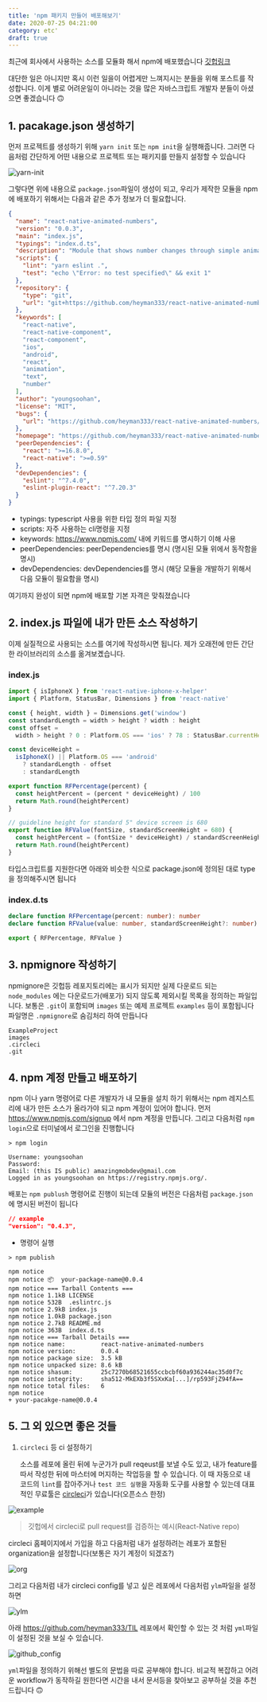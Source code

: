 ```yaml
---
title: 'npm 패키지 만들어 배포해보기'
date: 2020-07-25 04:21:00
category: etc'
draft: true
---
```


최근에 회사에서 사용하는 소스를 모듈화 해서 npm에 배포했습니다
[깃헙링크](https://github.com/heyman333/react-native-animated-numbers)

대단한 일은 아니지만 혹시 이런 일을이 어렵게만 느껴지시는 분들을 위해 포스트를 작성합니다. 이게 별로 어려운일이 아니라는 것을 많은 자바스크립트 개발자 분들이 아셨으면 좋겠습니다 🙃

## 1. pacakage.json 생성하기

먼저 프로젝트를 생성하기 위해 `yarn init` 또는 `npm init`을 실행해줍니다. 그러면 다음처럼 간단하게 어떤 내용으로 프로젝트 또는 패키지를 만들지 설정할 수 있습니다

![yarn-init](images/yarn_init.png)

그렇다면 위에 내용으로 `package.json`파일이 생성이 되고, 우리가 제작한 모듈을 npm에 배포하기 위해서는 다음과 같은 추가 정보가 더 필요합니다.

```json
{
  "name": "react-native-animated-numbers",
  "version": "0.0.3",
  "main": "index.js",
  "typings": "index.d.ts",
  "description": "Module that shows number changes through simple animation",
  "scripts": {
    "lint": "yarn eslint .",
    "test": "echo \"Error: no test specified\" && exit 1"
  },
  "repository": {
    "type": "git",
    "url": "git+https://github.com/heyman333/react-native-animated-numbers"
  },
  "keywords": [
    "react-native",
    "react-native-component",
    "react-component",
    "ios",
    "android",
    "react",
    "animation",
    "text",
    "number"
  ],
  "author": "youngsoohan",
  "license": "MIT",
  "bugs": {
    "url": "https://github.com/heyman333/react-native-animated-numbers/issues"
  },
  "homepage": "https://github.com/heyman333/react-native-animated-numbers/blob/master/README.md",
  "peerDependencies": {
    "react": ">=16.8.0",
    "react-native": ">=0.59"
  },
  "devDependencies": {
    "eslint": "^7.4.0",
    "eslint-plugin-react": "^7.20.3"
  }
}
```

- typings: typescript 사용을 위한 타입 정의 파일 지정
- scripts: 자주 사용하는 cli명령을 지정
- keywords: https://www.npmjs.com/ 내에 키워드를 명시하기 이해 사용
- peerDependencies: peerDependencies를 명시 (명시된 모듈 위에서 동작함을 명시)
- devDependencies: devDependencies를 명시 (해당 모듈을 개발하기 위해서 다음 모듈이 필요함을 명시)

여기까지 완성이 되면 npm에 배포할 기본 자격은 맞춰졌습니다

## 2. index.js 파일에 내가 만든 소스 작성하기

이제 실질적으로 사용되는 소스를 여기에 작성하시면 됩니다. 제가 오래전에 만든 간단한 라이브러리의 소스를 옮겨보곘습니다.

### index.js

```js
import { isIphoneX } from 'react-native-iphone-x-helper'
import { Platform, StatusBar, Dimensions } from 'react-native'

const { height, width } = Dimensions.get('window')
const standardLength = width > height ? width : height
const offset =
  width > height ? 0 : Platform.OS === 'ios' ? 78 : StatusBar.currentHeight // iPhone X style SafeAreaView size in portrait

const deviceHeight =
  isIphoneX() || Platform.OS === 'android'
    ? standardLength - offset
    : standardLength

export function RFPercentage(percent) {
  const heightPercent = (percent * deviceHeight) / 100
  return Math.round(heightPercent)
}

// guideline height for standard 5" device screen is 680
export function RFValue(fontSize, standardScreenHeight = 680) {
  const heightPercent = (fontSize * deviceHeight) / standardScreenHeight
  return Math.round(heightPercent)
}
```

타입스크립트를 지원한다면 아래와 비슷한 식으로 package.json에 정의된 대로 type을 정의해주시면 됩니다

### index.d.ts

```ts
declare function RFPercentage(percent: number): number
declare function RFValue(value: number, standardScreenHeight?: number): number

export { RFPercentage, RFValue }
```

## 3. npmignore 작성하기

npmignore은 깃헙등 레포지토리에는 표시가 되지만 실제 다운로드 되는 `node_modules` 에는 다운로드가(배포가) 되지 않도록 제외시킬 목록을 정의하는 파일입니다.
보통은 `.git`이 포함되며 `images` 또는 예제 프로젝트 `examples` 등이 포함됩니다 파일명은 `.npmignore`로 숨김처리 하여 만듭니다

```
ExampleProject
images
.circleci
.git
```

## 4. npm 계정 만들고 배포하기

npm 이나 yarn 명령어로 다른 개발자가 내 모듈을 설치 하기 위해서는 npm 레지스트리에 내가 만든 소스가 올라가야 되고 npm 계정이 있어야 합니다.
먼저 https://www.npmjs.com/signup 에서 npm 계정을 만듭니다. 그리고 다음처럼 `npm login`으로 터미널에서 로그인을 진행합니다

```shell
> npm login

Username: youngsoohan
Password:
Email: (this IS public) amazingmobdev@gmail.com
Logged in as youngsoohan on https://registry.npmjs.org/.
```

배포는 `npm publush` 명령어로 진행이 되는데 모듈의 버전은 다음처럼 `package.json`에 명시된 버전이 됩니다

```json
// example
"version": "0.4.3",
```

- 명령어 실행

```shell
> npm publish

npm notice
npm notice 📦  your-package-name@0.0.4
npm notice === Tarball Contents ===
npm notice 1.1kB LICENSE
npm notice 532B  .eslintrc.js
npm notice 2.9kB index.js
npm notice 1.0kB package.json
npm notice 2.7kB README.md
npm notice 363B  index.d.ts
npm notice === Tarball Details ===
npm notice name:          react-native-animated-numbers
npm notice version:       0.0.4
npm notice package size:  3.5 kB
npm notice unpacked size: 8.6 kB
npm notice shasum:        25c7270b68521655ccbcbf60a936244ac35d0f7c
npm notice integrity:     sha512-MkEXb3f5SXxKa[...]/rp593FjZ94fA==
npm notice total files:   6
npm notice
+ your-pacakge-name@0.0.4
```

## 5. 그 외 있으면 좋은 것들

1.  `circleci` 등 ci 설정하기

    소스를 레포에 올린 뒤에 누군가가 pull reqeust를 보낼 수도 있고, 내가 feature를 따서 작성한 뒤에 마스터에 머지하는 작업등을 할 수 있습니다.
    이 때 자동으로 내 코드의 `lint`를 잡아주거나 `test 코드 실행`을 자동화 도구를 사용할 수 있는데 대표적인 무료툴은 [circleci](https://circleci.com/)가 있습니다(오픈소스 한정)

![example](images/circleci.png)

> 깃헙에서 circleci로 pull request를 검증하는 예시(React-Native repo)

circleci 홈페이지에서 가입을 하고 다음처럼 내가 설정하려는 레포가 포함된 organization을 설정합니다(보통은 자기 계정이 되겠죠?)

![org](images/org.png)

그리고 다음처럼 내가 circleci config를 넣고 싶은 레포에서 다음처럼 `ylm`파일을 설정하면

![ylm](images/ylm.png)

아래 https://github.com/heyman333/TIL 레포에서 확인할 수 있는 것 처럼 `yml`파일이 설정된 것을 보실 수 있습니다.

![github_config](images/github_config.png)

`yml`파일을 정의하기 위해선 별도의 문법을 따로 공부해야 합니다. 비교적 복잡하고 어려운 workflow가 동작하길 원한다면 시간을 내서 문서등을 찾아보고 공부하실 것을 추천 드립니다 🙃
